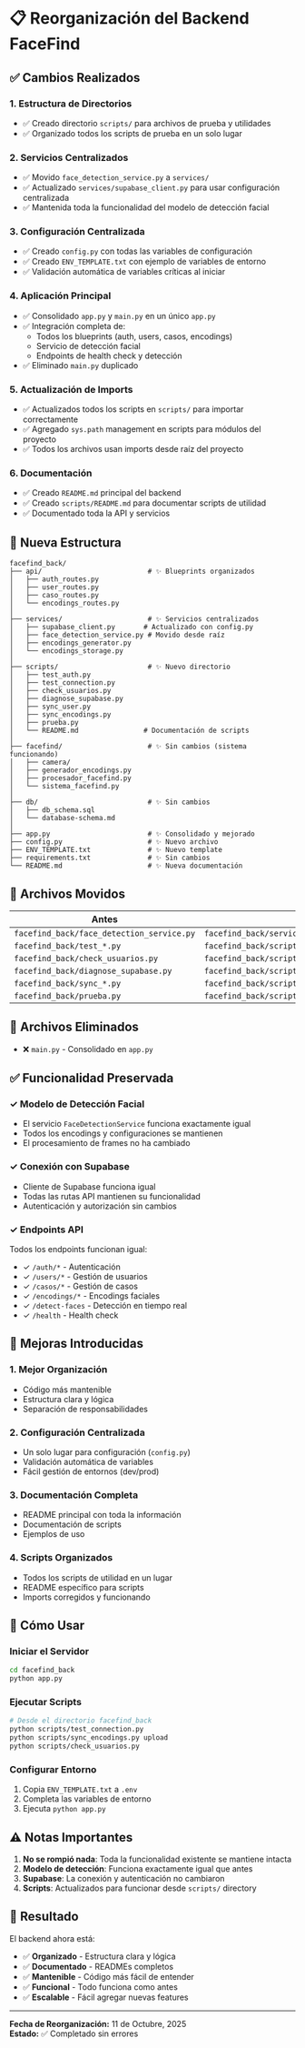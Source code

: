 # 📋 Reorganización del Backend FaceFind

## ✅ Cambios Realizados

### 1. **Estructura de Directorios**
- ✅ Creado directorio `scripts/` para archivos de prueba y utilidades
- ✅ Organizado todos los scripts de prueba en un solo lugar

### 2. **Servicios Centralizados**
- ✅ Movido `face_detection_service.py` a `services/`
- ✅ Actualizado `services/supabase_client.py` para usar configuración centralizada
- ✅ Mantenida toda la funcionalidad del modelo de detección facial

### 3. **Configuración Centralizada**
- ✅ Creado `config.py` con todas las variables de configuración
- ✅ Creado `ENV_TEMPLATE.txt` con ejemplo de variables de entorno
- ✅ Validación automática de variables críticas al iniciar

### 4. **Aplicación Principal**
- ✅ Consolidado `app.py` y `main.py` en un único `app.py`
- ✅ Integración completa de:
  - Todos los blueprints (auth, users, casos, encodings)
  - Servicio de detección facial
  - Endpoints de health check y detección
- ✅ Eliminado `main.py` duplicado

### 5. **Actualización de Imports**
- ✅ Actualizados todos los scripts en `scripts/` para importar correctamente
- ✅ Agregado `sys.path` management en scripts para módulos del proyecto
- ✅ Todos los archivos usan imports desde raíz del proyecto

### 6. **Documentación**
- ✅ Creado `README.md` principal del backend
- ✅ Creado `scripts/README.md` para documentar scripts de utilidad
- ✅ Documentado toda la API y servicios

## 📁 Nueva Estructura

```
facefind_back/
├── api/                          # ✨ Blueprints organizados
│   ├── auth_routes.py
│   ├── user_routes.py
│   ├── caso_routes.py
│   └── encodings_routes.py
│
├── services/                     # ✨ Servicios centralizados
│   ├── supabase_client.py       # Actualizado con config.py
│   ├── face_detection_service.py # Movido desde raíz
│   ├── encodings_generator.py
│   └── encodings_storage.py
│
├── scripts/                      # ✨ Nuevo directorio
│   ├── test_auth.py
│   ├── test_connection.py
│   ├── check_usuarios.py
│   ├── diagnose_supabase.py
│   ├── sync_user.py
│   ├── sync_encodings.py
│   ├── prueba.py
│   └── README.md                # Documentación de scripts
│
├── facefind/                     # ✨ Sin cambios (sistema funcionando)
│   ├── camera/
│   ├── generador_encodings.py
│   ├── procesador_facefind.py
│   └── sistema_facefind.py
│
├── db/                           # ✨ Sin cambios
│   ├── db_schema.sql
│   └── database-schema.md
│
├── app.py                        # ✨ Consolidado y mejorado
├── config.py                     # ✨ Nuevo archivo
├── ENV_TEMPLATE.txt              # ✨ Nuevo template
├── requirements.txt              # ✨ Sin cambios
└── README.md                     # ✨ Nueva documentación
```

## 🔄 Archivos Movidos

| Antes | Después |
|-------|---------|
| `facefind_back/face_detection_service.py` | `facefind_back/services/face_detection_service.py` |
| `facefind_back/test_*.py` | `facefind_back/scripts/test_*.py` |
| `facefind_back/check_usuarios.py` | `facefind_back/scripts/check_usuarios.py` |
| `facefind_back/diagnose_supabase.py` | `facefind_back/scripts/diagnose_supabase.py` |
| `facefind_back/sync_*.py` | `facefind_back/scripts/sync_*.py` |
| `facefind_back/prueba.py` | `facefind_back/scripts/prueba.py` |

## 📝 Archivos Eliminados

- ❌ `main.py` - Consolidado en `app.py`

## ✅ Funcionalidad Preservada

### ✓ Modelo de Detección Facial
- El servicio `FaceDetectionService` funciona exactamente igual
- Todos los encodings y configuraciones se mantienen
- El procesamiento de frames no ha cambiado

### ✓ Conexión con Supabase
- Cliente de Supabase funciona igual
- Todas las rutas API mantienen su funcionalidad
- Autenticación y autorización sin cambios

### ✓ Endpoints API
Todos los endpoints funcionan igual:
- ✓ `/auth/*` - Autenticación
- ✓ `/users/*` - Gestión de usuarios
- ✓ `/casos/*` - Gestión de casos
- ✓ `/encodings/*` - Encodings faciales
- ✓ `/detect-faces` - Detección en tiempo real
- ✓ `/health` - Health check

## 🚀 Mejoras Introducidas

### 1. **Mejor Organización**
- Código más mantenible
- Estructura clara y lógica
- Separación de responsabilidades

### 2. **Configuración Centralizada**
- Un solo lugar para configuración (`config.py`)
- Validación automática de variables
- Fácil gestión de entornos (dev/prod)

### 3. **Documentación Completa**
- README principal con toda la información
- Documentación de scripts
- Ejemplos de uso

### 4. **Scripts Organizados**
- Todos los scripts de utilidad en un lugar
- README específico para scripts
- Imports corregidos y funcionando

## 📖 Cómo Usar

### Iniciar el Servidor
```bash
cd facefind_back
python app.py
```

### Ejecutar Scripts
```bash
# Desde el directorio facefind_back
python scripts/test_connection.py
python scripts/sync_encodings.py upload
python scripts/check_usuarios.py
```

### Configurar Entorno
1. Copia `ENV_TEMPLATE.txt` a `.env`
2. Completa las variables de entorno
3. Ejecuta `python app.py`

## ⚠️ Notas Importantes

1. **No se rompió nada**: Toda la funcionalidad existente se mantiene intacta
2. **Modelo de detección**: Funciona exactamente igual que antes
3. **Supabase**: La conexión y autenticación no cambiaron
4. **Scripts**: Actualizados para funcionar desde `scripts/` directory

## 🎯 Resultado

El backend ahora está:
- ✅ **Organizado** - Estructura clara y lógica
- ✅ **Documentado** - READMEs completos
- ✅ **Mantenible** - Código más fácil de entender
- ✅ **Funcional** - Todo funciona como antes
- ✅ **Escalable** - Fácil agregar nuevas features

---

**Fecha de Reorganización:** 11 de Octubre, 2025  
**Estado:** ✅ Completado sin errores

